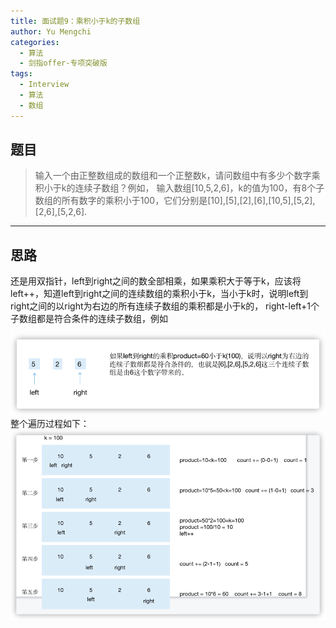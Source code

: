 ```yaml
---
title: 面试题9：乘积小于k的子数组
author: Yu Mengchi
categories:
  - 算法 
  - 剑指offer-专项突破版
tags:
  - Interview
  - 算法
  - 数组
---
```

  
## 题目
> 输入一个由正整数组成的数组和一个正整数k，请问数组中有多少个数字乘积小于k的连续子数组？例如，
> 输入数组[10,5,2,6]，k的值为100，有8个子数组的所有数字的乘积小于100，它们分别是[10],[5],[2],[6],[10,5],[5,2],[2,6],[5,2,6].

---

## 思路

还是用双指针，left到right之间的数全部相乘，如果乘积大于等于k，应该将left++，知道left到right之间的连续数组的乘积小于k，当小于k时，说明left到right之间的以right为右边的所有连续子数组的乘积都是小于k的，
right-left+1个子数组都是符合条件的连续子数组，例如

![img_1.png](../../../assets/img/img14.png)
整个遍历过程如下：
![img_1.png](../../../assets/img/img13.png)


